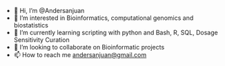 - 👋 Hi, I’m @Andersanjuan
- 👀 I’m interested in Bioinformatics, computational genomics and biostatistics
- 🌱 I’m currently learning scripting with python and Bash, R, SQL, Dosage Sensitivity Curation
- 💞️ I’m looking to collaborate on Bioinformatic projects
- 📫 How to reach me andersanjuan@gmail.com

<!---
Andersanjuan/Andersanjuan is a ✨ special ✨ repository because its `README.md` (this file) appears on your GitHub profile.
You can click the Preview link to take a look at your changes.
--->
